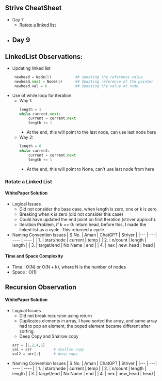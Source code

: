 ## Strive CheatSheet
 - Day 7
    - [Rotate a linked list](#rotate-a-linked-list)
 - Day 9
    - 

## LinkedList Observations:
 - Updating linked list
    ```python
     newhead = Node(5)           ## updating the reference value
     newhead.next = Node(1)      ## Updating reference of the pointer 
     newhead.val = 8             ## Updating the value at node
    ```
 - Use of while loop for iteration
    - Way 1:
        ```python
        length = 1
        while current.next:
            current = current.next
            length += 1
        ```
        - At the end, this will point to the last node, can use last node here
    - Way 2:
        ```python
        length = 0
        while current:
            current = current.next
            length += 1
        ```
        - At the end, this will point to None, can't use last node from here


### Rotate a Linked List
 #### WhitePaper Solution 
 - Logical Issues
    - Did not consider the base case, when length is zero, one or k is zero
    - Breaking when k is zero (did not consider this case)
    - Could have updated the end point on first Iteration (striver approch).
    - Iteration Problem, if k == 0: return head, before this, I made the linked list as a cycle. This returned a cycle.
 - Naming Convention Issues
   | S.No. | Aman | ChatGPT | Striver |
   |--- | ---| ---- | ---- |
   | 1. | start/node | current | temp |
   | 2. | n/count | length | length |
   | 3. | target/end | No Name | end |
   | 4. | nex   | new_head | head |

#### Time and Space Complexity
 - Time : O(N) or O(N + k), where N is the number of nodes
 - Space : O(1)


 ## Recursion Observation
 #### WhitePaper Solution 
 - Logical Issues 
    - Did not break recursion using return
    - Duplicates elements in array, I have sorted the array, and same array had to pop an element, the poped element became different after sorting.
    - Deep Copy and Shallow copy
    ```python
    arr = [1,2,4,5]
    val = arr          # shallow copy
    val2 = arr[:]      # deep copy
    ```
 - Naming Convention Issues
   | S.No. | Aman | ChatGPT | Striver |
   |--- | ---| ---- | ---- |
   | 1. | start/node | current | temp |
   | 2. | n/count | length | length |
   | 3. | target/end | No Name | end |
   | 4. | nex   | new_head | head |